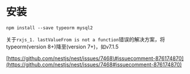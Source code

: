 # 安装

```text
npm install --save typeorm mysql2
```

关于`rxjs_1. lastValueFrom is not a function`错误的解决方案，将typeorm\(version 8+\)降至\(version 7+\)，如v7.1.5

[https://github.com/nestjs/nest/issues/7468\#issuecomment-876174870](https://github.com/nestjs/nest/issues/7468#issuecomment-876174870)


